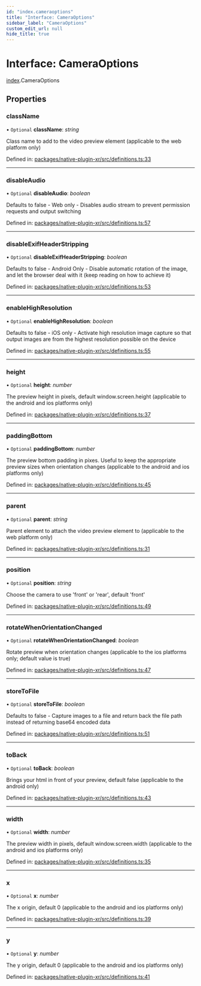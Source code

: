 ```yaml
---
id: "index.cameraoptions"
title: "Interface: CameraOptions"
sidebar_label: "CameraOptions"
custom_edit_url: null
hide_title: true
---
```


# Interface: CameraOptions

[index](../modules/index.md).CameraOptions

## Properties

### className

• `Optional` **className**: *string*

Class name to add to the video preview element (applicable to the web platform only)

Defined in: [packages/native-plugin-xr/src/definitions.ts:33](https://github.com/xr3ngine/xr3ngine/blob/716a06460/packages/native-plugin-xr/src/definitions.ts#L33)

___

### disableAudio

• `Optional` **disableAudio**: *boolean*

Defaults to false - Web only - Disables audio stream to prevent permission requests and output switching

Defined in: [packages/native-plugin-xr/src/definitions.ts:57](https://github.com/xr3ngine/xr3ngine/blob/716a06460/packages/native-plugin-xr/src/definitions.ts#L57)

___

### disableExifHeaderStripping

• `Optional` **disableExifHeaderStripping**: *boolean*

Defaults to false - Android Only - Disable automatic rotation of the image, and let the browser deal with it (keep reading on how to achieve it)

Defined in: [packages/native-plugin-xr/src/definitions.ts:53](https://github.com/xr3ngine/xr3ngine/blob/716a06460/packages/native-plugin-xr/src/definitions.ts#L53)

___

### enableHighResolution

• `Optional` **enableHighResolution**: *boolean*

Defaults to false - iOS only - Activate high resolution image capture so that output images are from the highest resolution possible on the device

Defined in: [packages/native-plugin-xr/src/definitions.ts:55](https://github.com/xr3ngine/xr3ngine/blob/716a06460/packages/native-plugin-xr/src/definitions.ts#L55)

___

### height

• `Optional` **height**: *number*

The preview height in pixels, default window.screen.height (applicable to the android and ios platforms only)

Defined in: [packages/native-plugin-xr/src/definitions.ts:37](https://github.com/xr3ngine/xr3ngine/blob/716a06460/packages/native-plugin-xr/src/definitions.ts#L37)

___

### paddingBottom

• `Optional` **paddingBottom**: *number*

The preview bottom padding in pixes. Useful to keep the appropriate preview sizes when orientation changes (applicable to the android and ios platforms only)

Defined in: [packages/native-plugin-xr/src/definitions.ts:45](https://github.com/xr3ngine/xr3ngine/blob/716a06460/packages/native-plugin-xr/src/definitions.ts#L45)

___

### parent

• `Optional` **parent**: *string*

Parent element to attach the video preview element to (applicable to the web platform only)

Defined in: [packages/native-plugin-xr/src/definitions.ts:31](https://github.com/xr3ngine/xr3ngine/blob/716a06460/packages/native-plugin-xr/src/definitions.ts#L31)

___

### position

• `Optional` **position**: *string*

Choose the camera to use 'front' or 'rear', default 'front'

Defined in: [packages/native-plugin-xr/src/definitions.ts:49](https://github.com/xr3ngine/xr3ngine/blob/716a06460/packages/native-plugin-xr/src/definitions.ts#L49)

___

### rotateWhenOrientationChanged

• `Optional` **rotateWhenOrientationChanged**: *boolean*

Rotate preview when orientation changes (applicable to the ios platforms only; default value is true)

Defined in: [packages/native-plugin-xr/src/definitions.ts:47](https://github.com/xr3ngine/xr3ngine/blob/716a06460/packages/native-plugin-xr/src/definitions.ts#L47)

___

### storeToFile

• `Optional` **storeToFile**: *boolean*

Defaults to false - Capture images to a file and return back the file path instead of returning base64 encoded data

Defined in: [packages/native-plugin-xr/src/definitions.ts:51](https://github.com/xr3ngine/xr3ngine/blob/716a06460/packages/native-plugin-xr/src/definitions.ts#L51)

___

### toBack

• `Optional` **toBack**: *boolean*

Brings your html in front of your preview, default false (applicable to the android only)

Defined in: [packages/native-plugin-xr/src/definitions.ts:43](https://github.com/xr3ngine/xr3ngine/blob/716a06460/packages/native-plugin-xr/src/definitions.ts#L43)

___

### width

• `Optional` **width**: *number*

The preview width in pixels, default window.screen.width (applicable to the android and ios platforms only)

Defined in: [packages/native-plugin-xr/src/definitions.ts:35](https://github.com/xr3ngine/xr3ngine/blob/716a06460/packages/native-plugin-xr/src/definitions.ts#L35)

___

### x

• `Optional` **x**: *number*

The x origin, default 0 (applicable to the android and ios platforms only)

Defined in: [packages/native-plugin-xr/src/definitions.ts:39](https://github.com/xr3ngine/xr3ngine/blob/716a06460/packages/native-plugin-xr/src/definitions.ts#L39)

___

### y

• `Optional` **y**: *number*

The y origin, default 0 (applicable to the android and ios platforms only)

Defined in: [packages/native-plugin-xr/src/definitions.ts:41](https://github.com/xr3ngine/xr3ngine/blob/716a06460/packages/native-plugin-xr/src/definitions.ts#L41)

